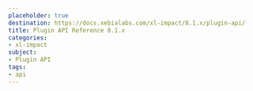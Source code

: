 ```yaml
---
placeholder: true
destination: https://docs.xebialabs.com/xl-impact/8.1.x/plugin-api/
title: Plugin API Reference 8.1.x
categories:
- xl-impact
subject:
- Plugin API
tags:
- api
---
```

